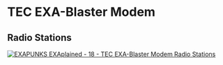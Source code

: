 # TEC EXA-Blaster Modem

## Radio Stations

[![EXAPUNKS EXAplained - 18 - TEC EXA-Blaster Modem Radio Stations](http://img.youtube.com/vi/deTTVCKyid4/0.jpg)](http://www.youtube.com/watch?v=deTTVCKyid4 "EXAPUNKS EXAplained - 18 - TEC EXA-Blaster Modem Radio Stations")